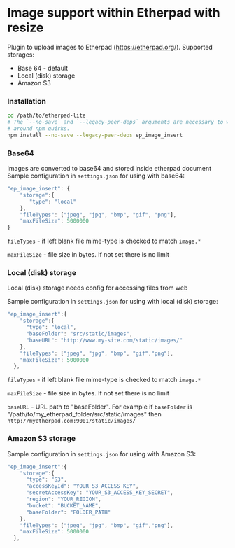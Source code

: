 # Image support within Etherpad with resize

Plugin to upload images to Etherpad (https://etherpad.org/).
Supported storages:
- Base 64 - default
- Local (disk) storage
- Amazon S3

### Installation

```sh
cd /path/to/etherpad-lite
# The `--no-save` and `--legacy-peer-deps` arguments are necessary to work
# around npm quirks.
npm install --no-save --legacy-peer-deps ep_image_insert
```

### Base64 

Images are converted to base64 and stored inside etherpad document
Sample configuration in `settings.json` for using with base64:
``` javascript
"ep_image_insert": {
    "storage":{
       "type": "local"
    },
    "fileTypes": ["jpeg", "jpg", "bmp", "gif", "png"],
    "maxFileSize": 5000000
}
```

`fileTypes` - if left blank file mime-type is checked to match `image.*`

`maxFileSize` - file size in bytes. If not set there is no limit

### Local (disk) storage

Local (disk) storage needs config for accessing files from web

Sample configuration in `settings.json` for using with local (disk) 
storage:
``` javascript
"ep_image_insert":{
    "storage":{
      "type": "local",
      "baseFolder": "src/static/images",
      "baseURL": "http://www.my-site.com/static/images/"
    },
    "fileTypes": ["jpeg", "jpg", "bmp", "gif","png"],
    "maxFileSize": 5000000
  },
```

`fileTypes` - if left blank file mime-type is checked to match `image.*`

`maxFileSize` - file size in bytes. If not set there is no limit

`baseURL` - URL path to "baseFolder". For example if `baseFolder` is 
"/path/to/my_etherpad_folder/src/static/images" then 
`http://myetherpad.com:9001/static/images/`

### Amazon S3 storage

Sample configuration in `settings.json` for using with Amazon S3:
``` javascript
"ep_image_insert":{
    "storage":{
      "type": "S3",
      "accessKeyId": "YOUR_S3_ACCESS_KEY",
      "secretAccessKey": "YOUR_S3_ACCESS_KEY_SECRET",
      "region": "YOUR_REGION",
      "bucket": "BUCKET_NAME",
      "baseFolder": "FOLDER_PATH"
    },
    "fileTypes": ["jpeg", "jpg", "bmp", "gif","png"],
    "maxFileSize": 5000000
  },
```

